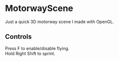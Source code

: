 # MotorwayScene
Just a quick 3D motorway scene I made with OpenGL.

## Controls ##
Press F to enable/disable flying. <br />
Hold Right Shift to sprint.
